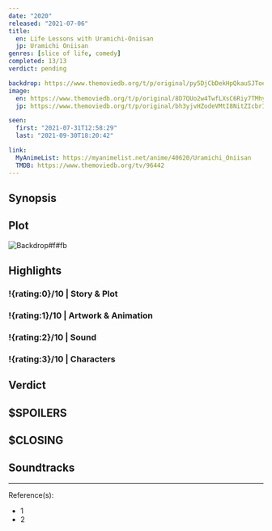 ```yaml
---
date: "2020"
released: "2021-07-06"
title:
  en: Life Lessons with Uramichi-Oniisan
  jp: Uramichi Oniisan
genres: [slice of life, comedy]
completed: 13/13
verdict: pending

backdrop: https://www.themoviedb.org/t/p/original/py5DjCbDekHpQkauSJToeO2FWjS.jpg
image:
  en: https://www.themoviedb.org/t/p/original/8D7QUo2w4TwfLXsC6Riy7TMhyje.jpg
  jp: https://www.themoviedb.org/t/p/original/bh3yjvHZodeVMtI8NitZIcbrIUK.jpg

seen:
  first: "2021-07-31T12:58:29"
  last: "2021-09-30T18:20:42"

link:
  MyAnimeList: https://myanimelist.net/anime/40620/Uramichi_Oniisan
  TMDB: https://www.themoviedb.org/tv/96442
---
```



## Synopsis

## Plot

![Backdrop#f#fb](link "Source: TMDB")

## Highlights

### !{rating:0}/10 | Story & Plot

### !{rating:1}/10 | Artwork & Animation

### !{rating:2}/10 | Sound

### !{rating:3}/10 | Characters

## Verdict

## $SPOILERS

## $CLOSING

## Soundtracks

***
Reference(s):

- 1
- 2
